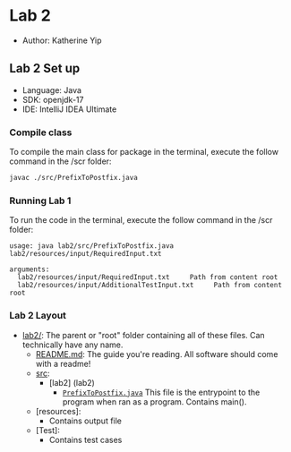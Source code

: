 # Lab 2
* Author: Katherine Yip

## Lab 2 Set up
* Language: Java
* SDK: openjdk-17
* IDE: IntelliJ IDEA Ultimate

### Compile class
To compile the main class for package in the terminal, execute the follow command in the /scr folder:

```bash
javac ./src/PrefixToPostfix.java
```

### Running Lab 1
To run the code in the terminal, execute the follow command in the /scr folder:

```commandline
usage: java lab2/src/PrefixToPostfix.java lab2/resources/input/RequiredInput.txt

arguments:
  lab2/resources/input/RequiredInput.txt     Path from content root
  lab2/resources/input/AdditionalTestInput.txt     Path from content root
```

### Lab 2 Layout
* [lab2/](.): The parent or "root" folder containing all of these files. Can technically have any name.
    * [README.md](README.md):
      The guide you're reading. All software should come with a readme!
    * [src](src):
        * [lab2] (lab2)
            * [`PrefixToPostfix.java`](src/PrefixToPostfix.java)
              This file is the entrypoint to the program when ran as a program. Contains main().
    * [resources]:
        * Contains output file
    * [Test]:
        * Contains test cases